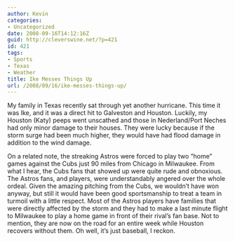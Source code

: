 ```yaml
---
author: Kevin
categories:
- Uncategorized
date: 2008-09-16T14:12:16Z
guid: http://cleverswine.net/?p=421
id: 421
tags:
- Sports
- Texas
- Weather
title: Ike Messes Things Up
url: /2008/09/16/ike-messes-things-up/
---
```


My family in Texas recently sat through yet another hurricane. This time it was Ike, and it was a direct hit to Galveston and Houston. Luckily, my Houston (Katy) peeps went unscathed and those in Nederland/Port Neches had only minor damage to their houses. They were lucky because if the storm surge had been much higher, they would have had flood damage in addition to the wind damage.

On a related note, the streaking Astros were forced to play two &#8220;home&#8221; games against the Cubs just 90 miles from Chicago in Milwaukee. From what I hear, the Cubs fans that showed up were quite rude and obnoxious. The Astros fans, and players, were understandably angered over the whole ordeal. Given the amazing pitching from the Cubs, we wouldn&#8217;t have won anyway, but still it would have been good sportsmanship to treat a team in turmoil with a little respect. Most of the Astros players have families that were directly affected by the storm and they had to make a last minute flight to Milwaukee to play a home game in front of their rival&#8217;s fan base. Not to mention, they are now on the road for an entire week while Houston recovers without them. Oh well, it&#8217;s just baseball, I reckon.